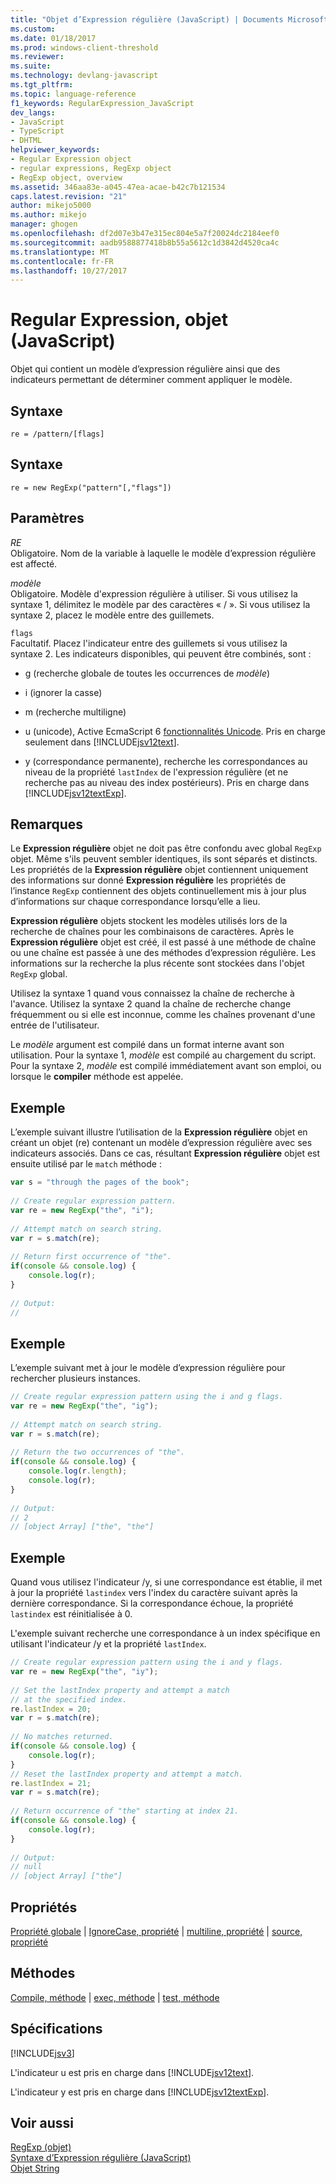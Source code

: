 ```yaml
---
title: "Objet d’Expression régulière (JavaScript) | Documents Microsoft"
ms.custom: 
ms.date: 01/18/2017
ms.prod: windows-client-threshold
ms.reviewer: 
ms.suite: 
ms.technology: devlang-javascript
ms.tgt_pltfrm: 
ms.topic: language-reference
f1_keywords: RegularExpression_JavaScript
dev_langs:
- JavaScript
- TypeScript
- DHTML
helpviewer_keywords:
- Regular Expression object
- regular expressions, RegExp object
- RegExp object, overview
ms.assetid: 346aa83e-a045-47ea-acae-b42c7b121534
caps.latest.revision: "21"
author: mikejo5000
ms.author: mikejo
manager: ghogen
ms.openlocfilehash: df2d07e3b47e315ec804e5a7f20024dc2184eef0
ms.sourcegitcommit: aadb9588877418b8b55a5612c1d3842d4520ca4c
ms.translationtype: MT
ms.contentlocale: fr-FR
ms.lasthandoff: 10/27/2017
---
```

# <a name="regular-expression-object-javascript"></a>Regular Expression, objet (JavaScript)
Objet qui contient un modèle d’expression régulière ainsi que des indicateurs permettant de déterminer comment appliquer le modèle.  
  
## <a name="syntax"></a>Syntaxe  
  
```  
re = /pattern/[flags]  
```  
  
## <a name="syntax"></a>Syntaxe  
  
```  
re = new RegExp("pattern"[,"flags"])   
```  
  
## <a name="parameters"></a>Paramètres  
 *RE*  
 Obligatoire. Nom de la variable à laquelle le modèle d’expression régulière est affecté.  
  
 *modèle*  
 Obligatoire. Modèle d'expression régulière à utiliser. Si vous utilisez la syntaxe 1, délimitez le modèle par des caractères « / ». Si vous utilisez la syntaxe 2, placez le modèle entre des guillemets.  
  
 `flags`  
 Facultatif. Placez l'indicateur entre des guillemets si vous utilisez la syntaxe 2. Les indicateurs disponibles, qui peuvent être combinés, sont :  
  
-   g (recherche globale de toutes les occurrences de *modèle*)  
  
-   i (ignorer la casse)  
  
-   m (recherche multiligne)  
  
-   u (unicode), Active EcmaScript 6 [fonctionnalités Unicode](../../javascript/advanced/special-characters-javascript.md). Pris en charge seulement dans [!INCLUDE[jsv12text](../../javascript/includes/jsv12text-md.md)].  
  
-   y (correspondance permanente), recherche les correspondances au niveau de la propriété `lastIndex` de l'expression régulière (et ne recherche pas au niveau des index postérieurs). Pris en charge dans [!INCLUDE[jsv12textExp](../../javascript/includes/jsv12textexp-md.md)].  
  
## <a name="remarks"></a>Remarques  
 Le **Expression régulière** objet ne doit pas être confondu avec global `RegExp` objet. Même s'ils peuvent sembler identiques, ils sont séparés et distincts. Les propriétés de la **Expression régulière** objet contiennent uniquement des informations sur donné **Expression régulière** les propriétés de l’instance `RegExp` contiennent des objets continuellement mis à jour plus d’informations sur chaque correspondance lorsqu’elle a lieu.  
  
 **Expression régulière** objets stockent les modèles utilisés lors de la recherche de chaînes pour les combinaisons de caractères. Après le **Expression régulière** objet est créé, il est passé à une méthode de chaîne ou une chaîne est passée à une des méthodes d’expression régulière. Les informations sur la recherche la plus récente sont stockées dans l'objet `RegExp` global.  
  
 Utilisez la syntaxe 1 quand vous connaissez la chaîne de recherche à l'avance. Utilisez la syntaxe 2 quand la chaîne de recherche change fréquemment ou si elle est inconnue, comme les chaînes provenant d'une entrée de l'utilisateur.  
  
 Le *modèle* argument est compilé dans un format interne avant son utilisation. Pour la syntaxe 1, *modèle* est compilé au chargement du script. Pour la syntaxe 2, *modèle* est compilé immédiatement avant son emploi, ou lorsque le **compiler** méthode est appelée.  
  
## <a name="example"></a>Exemple  
 L’exemple suivant illustre l’utilisation de la **Expression régulière** objet en créant un objet (re) contenant un modèle d’expression régulière avec ses indicateurs associés. Dans ce cas, résultant **Expression régulière** objet est ensuite utilisé par le `match` méthode :  
  
```JavaScript  
var s = "through the pages of the book";  
  
// Create regular expression pattern.  
var re = new RegExp("the", "i");  
  
// Attempt match on search string.  
var r = s.match(re);     
  
// Return first occurrence of "the".  
if(console && console.log) {  
    console.log(r);  
}  
  
// Output:  
//   
```  
  
## <a name="example"></a>Exemple  
 L’exemple suivant met à jour le modèle d’expression régulière pour rechercher plusieurs instances.  
  
```JavaScript  
// Create regular expression pattern using the i and g flags.  
var re = new RegExp("the", "ig");  
  
// Attempt match on search string.  
var r = s.match(re);     
  
// Return the two occurrences of "the".  
if(console && console.log) {  
    console.log(r.length);  
    console.log(r);  
}  
  
// Output:  
// 2  
// [object Array] ["the", "the"]  
```  
  
## <a name="example"></a>Exemple  
 Quand vous utilisez l'indicateur /y, si une correspondance est établie, il met à jour la propriété `lastindex` vers l'index du caractère suivant après la dernière correspondance. Si la correspondance échoue, la propriété `lastindex` est réinitialisée à 0.  
  
 L'exemple suivant recherche une correspondance à un index spécifique en utilisant l'indicateur /y et la propriété `lastIndex`.  
  
```JavaScript  
// Create regular expression pattern using the i and y flags.  
var re = new RegExp("the", "iy");  
  
// Set the lastIndex property and attempt a match  
// at the specified index.  
re.lastIndex = 20;  
var r = s.match(re);     
  
// No matches returned.  
if(console && console.log) {  
    console.log(r);  
}  
// Reset the lastIndex property and attempt a match.  
re.lastIndex = 21;  
var r = s.match(re);  
  
// Return occurrence of "the" starting at index 21.  
if(console && console.log) {  
    console.log(r);  
}  
  
// Output:  
// null  
// [object Array] ["the"]  
```  
  
<a name="js56jsobjregexpressionprop"></a>   
## <a name="properties"></a>Propriétés  
 [Propriété globale](../../javascript/reference/global-property-regular-expression-javascript.md) &#124; [IgnoreCase, propriété](../../javascript/reference/ignorecase-property-regular-expression-javascript.md) &#124; [multiline, propriété](../../javascript/reference/multiline-property-regular-expression-javascript.md) &#124; [source, propriété](../../javascript/reference/source-property-regular-expression-javascript.md)  
  
<a name="js56jsobjregexpressionmeth"></a>   
## <a name="methods"></a>Méthodes  
 [Compile, méthode](../../javascript/reference/compile-method-regular-expression-javascript.md) &#124; [exec, méthode](../../javascript/reference/exec-method-regular-expression-javascript.md) &#124; [test, méthode](../../javascript/reference/test-method-regular-expression-javascript.md)  
  
## <a name="requirements"></a>Spécifications  
 [!INCLUDE[jsv3](../../javascript/reference/includes/jsv3-md.md)]  
  
 L'indicateur u est pris en charge dans [!INCLUDE[jsv12text](../../javascript/includes/jsv12text-md.md)].  
  
 L'indicateur y est pris en charge dans [!INCLUDE[jsv12textExp](../../javascript/includes/jsv12textexp-md.md)].  
  
## <a name="see-also"></a>Voir aussi  
 [RegExp (objet)](../../javascript/reference/regexp-object-javascript.md)   
 [Syntaxe d’Expression régulière (JavaScript)](http://msdn.microsoft.com/en-us/ab0766e1-7037-45ed-aa23-706f58358c0e)   
 [Objet String](../../javascript/reference/string-object-javascript.md)